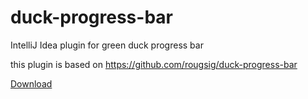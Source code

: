 # duck-progress-bar
IntelliJ Idea plugin for green duck progress bar

this plugin is based on https://github.com/rougsig/duck-progress-bar


[Download](https://plugins.jetbrains.com/plugin/20067-green-duck-progress-bar)
